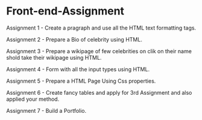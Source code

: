 # Front-end-Assignment
Assignment 1 - Create a pragraph and use all the HTML text formatting tags.

Assignment 2 - Prepare a Bio of celebrity using HTML.

Assignment 3 - Prepare a wikipage of few celebrities on clik on their name shold take their wikipage using HTML.

Assignment 4 - Form with all the input types using HTML.

Assignment 5 -  Prepare a HTML Page Using Css properties.

Assignment 6 - Create fancy tables and apply for 3rd Assignment and also applied your method.

Assignment 7 - Build a Portfolio.
